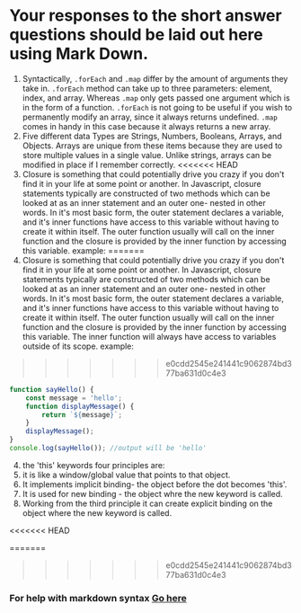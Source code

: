 # Your responses to the short answer questions should be laid out here using Mark Down.
1. Syntactically, `.forEach` and `.map` differ by the amount of arguments they take in.  `.forEach` method can take up to three parameters: element, index, and array.  Whereas `.map` only gets passed one argument which is in the form of a function. `.forEach` is  not going to be useful if you wish to permanently modify an array, since it always returns undefined.  `.map` comes in handy in this case because it always returns a new array.
2. Five different data Types are Strings, Numbers, Booleans, Arrays, and Objects.  Arrays are unique from these items because they are used to store multiple values in a single value.  Unlike strings, arrays can be modified in place if I remember correctly.
<<<<<<< HEAD
3. Closure is something that could potentially drive you crazy if you don't find it in your life at some point or another.  In Javascript, closure statements typically are constructed of two methods which can be looked at as an inner statement and an outer one- nested in other words.  In it's most basic form, the outer statement declares a variable, and it's inner functions have access to this variable without having to create it within itself.  The outer function usually will call on the inner function and the closure is provided by the inner function by accessing this variable. example:
=======
3. Closure is something that could potentially drive you crazy if you don't find it in your life at some point or another.  In Javascript, closure statements typically are constructed of two methods which can be looked at as an inner statement and an outer one- nested in other words.  In it's most basic form, the outer statement declares a variable, and it's inner functions have access to this variable without having to create it within itself.  The outer function usually will call on the inner function and the closure is provided by the inner function by accessing this variable. The inner function will always have access to variables outside of its scope. example:
>>>>>>> e0cdd2545e241441c9062874bd377ba631d0c4e3

```javascript
function sayHello() {
    const message = 'hello';
    function displayMessage() {
        return `${message}`;
    }
    displayMessage();
}
console.log(sayHello()); //output will be 'hello'
```
4. the 'this' keywords four principles are:
  1. it is like a window/global value that points to that object.  
  2. It implements implicit binding- the object before the dot becomes 'this'.
  3. It is used for new binding - the object whre the new keyword is called.
  4. Working from the third principle it can create explicit binding on the object where the new keyword is called.

<<<<<<< HEAD

=======
>>>>>>> e0cdd2545e241441c9062874bd377ba631d0c4e3
### For help with markdown syntax [Go here](https://github.com/adam-p/markdown-here/wiki/Markdown-Cheatsheet)


